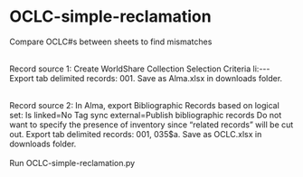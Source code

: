 # OCLC-simple-reclamation
Compare OCLC#s between sheets to find mismatches<br/><br/>

Record source 1: Create WorldShare Collection 
Selection Criteria
li:---
Export tab delimited records: 001. Save as Alma.xlsx in downloads folder.<br/><br/>

Record source 2: In Alma, export Bibliographic Records based on logical set:
  Is linked=No
  Tag sync external=Publish bibliographic records
Do not want to specify the presence of inventory since “related records” will be cut out.
Export tab delimited records: 001, 035$a. Save as OCLC.xlsx in downloads folder.
<br/><br/>
Run OCLC-simple-reclamation.py
